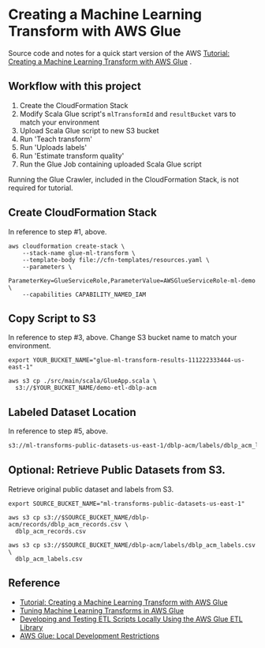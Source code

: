 # Creating a Machine Learning Transform with AWS Glue

Source code and notes for a quick start version of the
AWS [Tutorial: Creating a Machine Learning Transform with AWS Glue](https://docs.aws.amazon.com/glue/latest/dg/machine-learning-transform-tutorial.html)
.

## Workflow with this project

1. Create the CloudFormation Stack
2. Modify Scala Glue script's `mlTransformId` and `resultBucket` vars to match your environment
3. Upload Scala Glue script to new S3 bucket
4. Run 'Teach transform'
5. Run 'Uploads labels'
6. Run 'Estimate transform quality'
7. Run the Glue Job containing uploaded Scala Glue script

Running the Glue Crawler, included in the CloudFormation Stack, is not required for tutorial.

## Create CloudFormation Stack

In reference to step #1, above.

```
aws cloudformation create-stack \
    --stack-name glue-ml-transform \
    --template-body file://cfn-templates/resources.yaml \
    --parameters \
        ParameterKey=GlueServiceRole,ParameterValue=AWSGlueServiceRole-ml-demo \
    --capabilities CAPABILITY_NAMED_IAM
```

## Copy Script to S3

In reference to step #3, above. Change S3 bucket name to match your environment.

```shell
export YOUR_BUCKET_NAME="glue-ml-transform-results-111222333444-us-east-1"

aws s3 cp ./src/main/scala/GlueApp.scala \
  s3://$YOUR_BUCKET_NAME/demo-etl-dblp-acm
```

## Labeled Dataset Location

In reference to step #5, above.

```txt
s3://ml-transforms-public-datasets-us-east-1/dblp-acm/labels/dblp_acm_labels.csv
```

## Optional: Retrieve Public Datasets from S3.

Retrieve original public dataset and labels from S3.

```shell
export SOURCE_BUCKET_NAME="ml-transforms-public-datasets-us-east-1"

aws s3 cp s3://$SOURCE_BUCKET_NAME/dblp-acm/records/dblp_acm_records.csv \
  dblp_acm_records.csv

aws s3 cp s3://$SOURCE_BUCKET_NAME/dblp-acm/labels/dblp_acm_labels.csv \
  dblp_acm_labels.csv
```

## Reference

- [Tutorial: Creating a Machine Learning Transform with AWS Glue](https://docs.aws.amazon.com/glue/latest/dg/machine-learning-transform-tutorial.html)
- [Tuning Machine Learning Transforms in AWS Glue](https://docs.aws.amazon.com/glue/latest/dg/add-job-machine-learning-transform-tuning.html)
- [Developing and Testing ETL Scripts Locally Using the AWS Glue ETL Library](https://docs.aws.amazon.com/glue/latest/dg/aws-glue-programming-etl-libraries.html)
- [AWS Glue: Local Development Restrictions](https://docs.aws.amazon.com/glue/latest/dg/aws-glue-programming-etl-libraries.html#local-dev-restrictions)